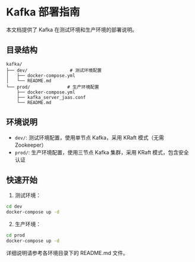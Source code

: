 # Kafka 部署指南

本文档提供了 Kafka 在测试环境和生产环境的部署说明。

## 目录结构

```
kafka/
├── dev/                # 测试环境配置
│   ├── docker-compose.yml
│   └── README.md
└── prod/              # 生产环境配置
    ├── docker-compose.yml
    ├── kafka_server_jaas.conf
    └── README.md
```

## 环境说明

- `dev/`: 测试环境配置，使用单节点 Kafka，采用 KRaft 模式（无需 Zookeeper）
- `prod/`: 生产环境配置，使用三节点 Kafka 集群，采用 KRaft 模式，包含安全认证

## 快速开始

1. 测试环境：
```bash
cd dev
docker-compose up -d
```

2. 生产环境：
```bash
cd prod
docker-compose up -d
```

详细说明请参考各环境目录下的 README.md 文件。 
